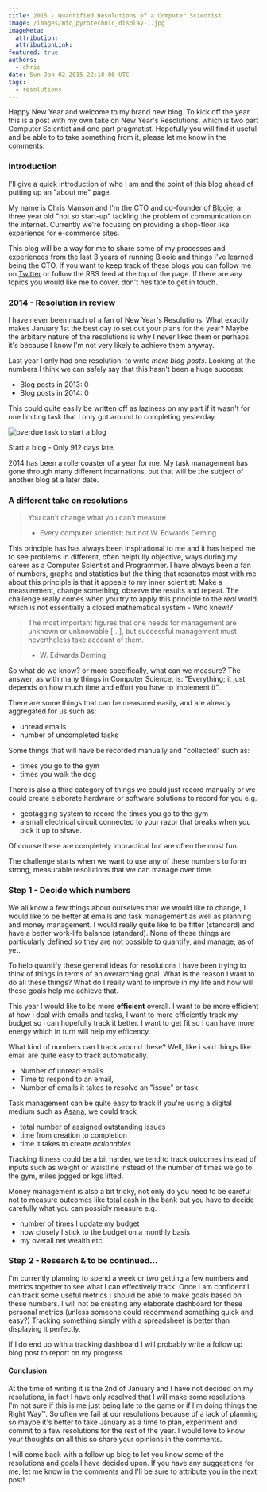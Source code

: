 ```yaml
---
title: 2015 - Quantified Resolutions of a Computer Scientist
image: /images/Wfc_pyrotechnic_display-1.jpg
imageMeta:
  attribution:
  attributionLink:
featured: true
authors:
  - chris
date: Sun Jan 02 2015 22:18:00 UTC
tags:
  - resolutions
---
```


Happy New Year and welcome to my brand new blog. To kick off the year this is a post with my own take on New Year's Resolutions, which is two part Computer Scientist and one part pragmatist. Hopefully you will find it useful and be able to to take something from it, please let me know in the comments.

### Introduction
I'll give a quick introduction of who I am and the point of this blog ahead of putting up an "about me" page.

My name is Chris Manson and I'm the CTO and co-founder of [Blooie](https://bloo.ie), a three year old "not so start-up" tackling the problem of communication on the internet. Currently we're focusing on providing a shop-floor like experience for e-commerce sites.

This blog will be a way for me to share some of my processes and experiences from the last 3 years of running Blooie and things I've learned being the CTO. If you want to keep track of these blogs you can follow me on [Twitter](https://twitter.com/real_ate) or follow the RSS feed at the top of the page. If there are any topics you would like me to cover, don't hesitate to get in touch.

### 2014 - Resolution in review

I have never been much of a fan of New Year's Resolutions. What exactly makes January 1st the best day to set out your plans for the year? Maybe the arbitary nature of the resolutions is why I never liked them or perhaps it's because I know I'm not very likely to achieve them anyway.

Last year I only had one resolution: to write *more blog posts*. Looking at the numbers I think we can safely say that this hasn't been a huge success:

* Blog posts in 2013: 0
* Blog posts in 2014: 0

This could quite easily be written off as laziness on my part if it wasn't for one limiting task that I only got around to completing yesterday

![overdue task to start a blog](/images/Screen-Shot-2015-01-02-at-08-28-37.png)

Start a blog - Only 912 days late.

2014 has been a rollercoaster of a year for me. My task management has gone through many different incarnations, but that will be the subject of another blog at a later date.

### A different take on resolutions

> You can't change what you can't measure  
> - Every computer scientist; but not W. Edwards Deming

This principle has has always been inspirational to me and it has helped me to see problems in different, often helpfully objective, ways during my career as a Computer Scientist and Programmer. I have always been a fan of numbers, graphs and statistics but the thing that resonates most with me about this principle is that it appeals to my inner scientist: Make a measurement, change something, observe the results and repeat. The challenge really comes when you try to apply this principle to the *real* world which is not essentially a closed mathematical system - Who knew!?

> The most important figures that one needs for management are unknown or unknowable [...], but successful management must nevertheless take account of them.  
> - W. Edwards Deming

So what do we know? or more specifically, what can we measure? The answer, as with many things in Computer Science, is: "Everything; it just depends on how much time and effort you have to implement it".

There are some things that can be measured easily, and are already aggregated for us such as:

* unread emails
* number of uncompleted tasks

Some things that will have be recorded manually and "collected" such as:

* times you go to the gym
* times you walk the dog

There is also a third category of things we could just record manually or we could create elaborate hardware or software solutions to record for you e.g.

* geotagging system to record the times you go to the gym
* a small electrical circuit connected to your razor that breaks when you pick it up to shave.

Of course these are completely impractical but are often the most fun.

The challenge starts when we want to use any of these numbers to form strong, measurable resolutions that we can manage over time.

### Step 1 - Decide which numbers

We all know a few things about ourselves that we would like to change, I would like to be better at emails and task management as well as planning and money management. I would really quite like to be fitter (standard) and have a better work-life balance (standard). None of these things are particularly defined so they are not possible to quantify, and manage, as of yet.

To help quantify these general ideas for resolutions I have been trying to think of things in terms of an overarching goal. What is the reason I want to do all these things? What do I really want to improve in my life and how will these goals help me achieve that.

This year I would like to be more **efficient** overall. I want to be more efficient at how i deal with emails and tasks, I want to more efficiently track my budget so i can hopefully track it better. I want to get fit so I can have more energy which in turn will help my efficency.

What kind of numbers can I track around these? Well, like i said things like email are quite easy to track automatically.

* Number of unread emails
* Time to respond to an email,
* Number of emails it takes to resolve an "issue" or task

Task management can be quite easy to track if you're using a digital medium such as [Asana](https://asana.com), we could track

* total number of assigned outstanding issues
* time from creation to completion
* time it takes to create *actionables*

Tracking fitness could be a bit harder, we tend to track outcomes instead of inputs such as weight or waistline instead of the number of times we go to the gym, miles jogged or kgs lifted.

Money management is also a bit tricky, not only do you need to be careful not to measure outcomes like total cash in the bank but you have to decide carefully what you can possibly measure e.g.

* number of times I update my budget
* how closely I stick to the budget on a monthly basis
* my overall net wealth etc.

### Step 2 - Research & to be continued...

I'm currently planning to spend a week or two getting a few numbers and metrics together to see what I can effectively track. Once I am confident I can track some useful metrics I should be able to make goals based on these numbers. I will not be creating any elaborate dashboard for these personal metrics (unless someone could recommend something quick and easy?) Tracking something simply with  a spreadsheet is better than displaying it perfectly.

If I do end up with a tracking dashboard I will probably write a follow up blog post to report on my progress.

#### Conclusion

At the time of writing it is the 2nd of January and I have not decided on my resolutions, in fact I have only resolved that I will make some resolutions. I'm not sure if this is me just being late to the game or if I'm doing things the Right Way™. So often we fail at our resolutions because of a lack of planning so maybe it's better to take January as a time to plan, experiment and commit to a few resolutions for the rest of the year. I would love to know your thoughts on all this so share your opinions in the comments.  

I will come back with a follow up blog to let you know some of the resolutions and goals I have decided upon. If you have any suggestions for me, let me know in the comments and I'll be sure to attribute you in the next post!
